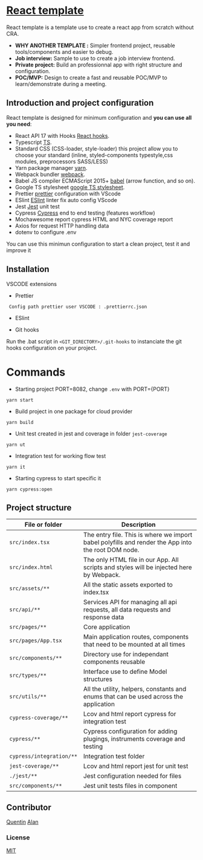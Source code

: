 # [React template](https://github.com/quentinlao/reactTemplate/)

React template is a template use to create a react app from scratch without CRA.

-   **WHY ANOTHER TEMPLATE :** Simpler frontend project, reusable tools/components and easier to debug.
-   **Job interview:** Sample to use to create a job interview frontend.
-   **Private project:** Build an professionnal app with right structure and configuration.
-   **POC/MVP:** Design to create a fast and reusable POC/MVP to learn/demonstrate during a meeting.

## Introduction and project configuration

React template is designed for minimum configuration and **you can use all you need**:

-   React API 17 with Hooks [React hooks](https://fr.reactjs.org/docs/hooks-intro.html).
-   Typescript [TS](https://www.typescriptlang.org/).
-   Standard CSS (CSS-loader, style-loader) this project allow you to choose your standard (inline, styled-components typestyle,css modules, preprocessors SASS/LESS)
-   Yarn package manager [yarn](https://yarnpkg.com/).
-   Webpack bundler [webpack](https://webpack.js.org/).
-   Babel JS compiler ECMAScript 2015+ [babel](https://babeljs.io/docs/en/) (arrow function, and so on).
-   Google TS stylesheet [google TS stylesheet](https://google.github.io/styleguide/tsguide.html).
-   Prettier [prettier](https://prettier.io/) configuration with VScode
-   ESlint [ESlint](https://eslint.org/) linter fix auto config VScode
-   Jest [Jest](https://jestjs.io/fr/) unit test
-   Cypress [Cypress](https://www.cypress.io/) end to end testing (features workflow)
-   Mochawesome report cypress HTML and NYC coverage report
-   Axios for request HTTP handling data
-   dotenv to configure .env

You can use this minimun configuration to start a clean project, test it and improve it

## Installation

VSCODE extensions

-   Prettier

```
 Config path prettier user VSCODE : .prettierrc.json
```

-   ESlint

-   Git hooks

Run the .bat script in `<GIT_DIRECTORY>/.git-hooks` to instanciate the git hooks configuration on your project.

# Commands

-   Starting project PORT=8082, change `.env` with PORT={PORT}

```
yarn start
```

-   Build project in one package for cloud provider

```
yarn build
```

-   Unit test created in jest and coverage in folder `jest-coverage`

```
yarn ut
```

-   Integration test for working flow test

```
yarn it
```

-   Starting cypress to start specific it

```
yarn cypress:open
```

## Project structure

| File or folder           | Description                                                                                        |
| ------------------------ | -------------------------------------------------------------------------------------------------- |
| `src/index.tsx`          | The entry file. This is where we import babel polyfills and render the App into the root DOM node. |
| `src/index.html`         | The only HTML file in our App. All scripts and styles will be injected here by Webpack.            |
| `src/assets/**`          | All the static assets exported to index.tsx                                                        |
| `src/api/**`             | Services API for managing all api requests, all data requests and response data                    |
| `src/pages/**`           | Core application                                                                                   |
| `src/pages/App.tsx`      | Main application routes, components that need to be mounted at all times                           |
| `src/components/**`      | Directory use for independant components reusable                                                  |
| `src/types/**`           | Interface use to define Model structures                                                           |
| `src/utils/**`           | All the utility, helpers, constants and enums that can be used across the application              |
| `cypress-coverage/**`    | Lcov and html report cypress for integration test                                                  |
| `cypress/**`             | Cypress configuration for adding plugings, instruments coverage and testing                        |
| `cypress/integration/**` | Integration test folder                                                                            |
| `jest-coverage/**`       | Lcov and html report jest for unit test                                                            |
| `./jest/**`              | Jest configuration needed for files                                                                |
| `src/components/**`      | Jest unit tests files in component                                                                 |

## Contributor

[Quentin](https://github.com/quentinlao/)
[Alan](https://github.com/alanlachkar)

### License

[MIT](https://opensource.org/licenses/MIT)
